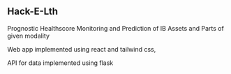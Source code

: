 ## Hack-E-Lth
Prognostic Healthscore Monitoring and Prediction of IB Assets and Parts of given modality

Web app implemented using react and tailwind css,

API for data implemented using flask

